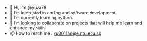 - 👋 Hi, I’m @yuva78
- 👀 I’m interested in coding and software development.
- 🌱 I’m currently learning python.
- 💞️ I’m looking to collaborate on projects that will help me learn and enhance my skills.
- 📫 How to reach me : yu0011an@e.ntu.edu.sg

<!---
yuva78/yuva78 is a ✨ special ✨ repository because its `README.md` (this file) appears on your GitHub profile.
You can click the Preview link to take a look at your changes.
--->
